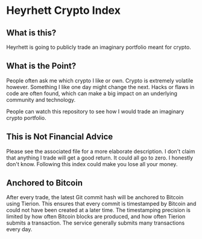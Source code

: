 # Heyrhett Crypto Index

## What is this?

Heyrhett is going to publicly trade an imaginary portfolio meant for crypto.

## What is the Point?

People often ask me which crypto I like or own.  Crypto is extremely volatile however.  Something I like one day might change the next.  Hacks or flaws in code are often found, which can make a big impact on an underlying community and technology.

People can watch this repository to see how I would trade an imaginary crypto portfolio.

## This is Not Financial Advice

Please see the associated file for a more elaborate description.  I don't claim that anything I trade will get a good return.  It could all go to zero.  I honestly don't know.  Following this index could make you lose all your money.

## Anchored to Bitcoin

After every trade, the latest Git commit hash will be anchored to Bitcoin using Tierion.  This ensures that every commit is timestamped by Bitcoin and could not have been created at a later time.  The timestamping precision is limited by how often Bitcoin blocks are produced, and how often Tierion submits a transaction.  The service generally submits many transactions every day.



